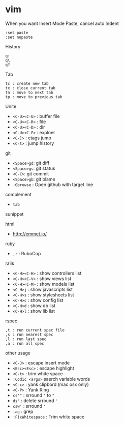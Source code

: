 # vim

When you want Insert Mode Paste, cancel auto Indent

```
:set paste
:set nopaste
```

History

```
q:
q\
q?
```

Tab

```
tc : create new tab
tx : close current tab
tn : move to next tab
tp : move to previous tab
```

Unite

* `<C-U><C-U>` : buffer file
* `<C-U><C-R>` : file
* `<C-U><C-D>` : dir
* `<C-U><C-F>` : exploer
* `<C-]>`      : ctags jump
* `<C-t>`      : jump history


git

* `<Space>gd`: git diff
* `<Space>gs`: git status
* `<C-C>`:     git commit
* `<Space>gb`: git blame
* `:Gbrowse` : Open github with target line

complement

* `tab`

sunippet

html

* <http://emmet.io/>

ruby

* `,r` : RuboCop

rails

* `<C-H><C-H>` : show controllers list
* `<C-H><C-V>` : show views list
* `<C-H><C-M>` : show models list
* `<C-H>j` : show javascripts list
* `<C-H>s` : show stylesheets list
* `<C-H>c` : show config list
* `<C-H>d` : show db list
* `<C-H>l` : show lib list

rspec

```
,t : run current spec file
,s : run nearest spec
,l : run last spec
,a : run all spec
```

other usage

* `<C-J>` : escape insert mode
* `<Esc><Esc>` : escape highlight
* `<C-t>` : trim white space
* `:Codic <args>` saerch variable words
* `<C-c>` : yank clipbord (mac osx only)
* `<C-P>` : Yank Ring
* `cs'"` : srround `'` to `"`
* `ds'` : delete srround `'`
* `csw'` : srround `'`
* `:ag` : grep
* `:FixWhitespace` : Trim white space




